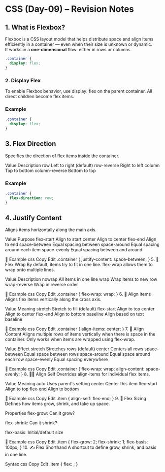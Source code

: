 # CSS (Day-09) – Revision Notes

## 1.  What is Flexbox?

Flexbox is a CSS layout model that helps distribute space and align items efficiently in a container — even when their size is unknown or dynamic.  
It works in a **one-dimensional** flow: either in rows or columns.

```css
.container {
  display: flex;
}
```

### 2. Display Flex
To enable Flexbox behavior, use display: flex on the parent container.
All direct children become flex items.

### Example
```css
.container {
  display: flex;
}
```

## 3. Flex Direction
Specifies the direction of flex items inside the container.

Value	Description
row	Left to right (default)
row-reverse	Right to left
column	Top to bottom
column-reverse	Bottom to top

### Example
```css
.container {
  flex-direction: row;
}
```
## 4. Justify Content
Aligns items horizontally along the main axis.

Value	Purpose
flex-start	Align to start
center	Align to center
flex-end	Align to end
space-between	Equal spacing between
space-around	Equal spacing around each item
space-evenly	Equal spacing between and around

🔹 Example
css
Copy
Edit
.container {
  justify-content: space-between;
}
5. 🔁 Flex Wrap
By default, items try to fit in one line.
flex-wrap allows them to wrap onto multiple lines.

Value	Description
nowrap	All items in one line
wrap	Wrap items to new row
wrap-reverse	Wrap in reverse order

🔹 Example
css
Copy
Edit
.container {
  flex-wrap: wrap;
}
6. 🧍 Align Items
Aligns flex items vertically along the cross axis.

Value	Meaning
stretch	Stretch to fill (default)
flex-start	Align to top
center	Align to center
flex-end	Align to bottom
baseline	Align based on text baseline

🔹 Example
css
Copy
Edit
.container {
  align-items: center;
}
7. 🧭 Align Content
Aligns multiple rows of items vertically when there is space in the container.
Only works when items are wrapped using flex-wrap.

Value	Effect
stretch	Stretches rows (default)
center	Centers all rows
space-between	Equal space between rows
space-around	Equal space around each row
space-evenly	Equal spacing everywhere

🔹 Example
css
Copy
Edit
.container {
  flex-wrap: wrap;
  align-content: space-evenly;
}
8. 🧍‍♂️ Align Self
Overrides align-items for individual flex items.

Value	Meaning
auto	Uses parent's setting
center	Center this item
flex-start	Align to top
flex-end	Align to bottom

🔹 Example
css
Copy
Edit
.item {
  align-self: flex-end;
}
9. 📏 Flex Sizing
Defines how items grow, shrink, and take up space.

Properties
flex-grow: Can it grow?

flex-shrink: Can it shrink?

flex-basis: Initial/default size

🔹 Example
css
Copy
Edit
.item {
  flex-grow: 2;
  flex-shrink: 1;
  flex-basis: 100px;
}
10. ✍️ Flex Shorthand
A shortcut to define grow, shrink, and basis in one line.

Syntax
css
Copy
Edit
.item {
  flex: <grow> <shrink> <basis>;
}
